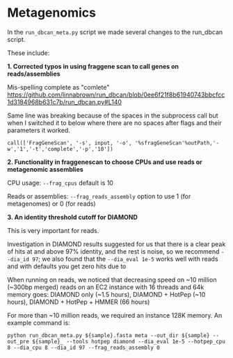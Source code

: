 # Metagenomics

In the `run_dbcan_meta.py` script we made several changes to the run_dbcan script.

These include:

**1. Corrected typos in using fraggene scan to call genes on reads/assemblies**

Mis-spelling complete as "comlete"
https://github.com/linnabrown/run_dbcan/blob/0ee6f21f8b61940743bbcfcc1d3184968b631c7b/run_dbcan.py#L140

Same line was breaking because of the spaces in the subprocess call but when I switched it to below where there are no spaces after flags and their parameters it worked.

```call(['FragGeneScan', '-s', input, '-o', '%sfragGeneScan'%outPath,'-w','1','-t','complete','-p','10'])```

**2. Functionality in fraggenescan to choose CPUs and use reads or metagenomic assemblies**

CPU usage: `--frag_cpus` default is 10

Reads or assemblies: `--frag_reads_assembly` option to use 1 (for metagenomes) or 0 (for reads)

**3. An identity threshold cutoff for DIAMOND**

This is very important for reads.

Investigation in DIAMOND results suggested for us that there is a clear peak of hits at and above 97% identity, and the rest is noise, so we recommend `--dia_id 97`; we also found that the `--dia_eval 1e-5` works well with reads and with defaults you get zero hits due to 

When running on reads, we noticed that decreasing speed on ~10 million (~300bp merged) reads on an EC2 instance with 16 threads and 64k memory goes:
DIAMOND only (~1.5 hours), DIAMOND + HotPep (~10 hours), DIAMOND + HotPep + HMMER (66 hours)

For more than ~10 million reads, we required an instance 128K memory. An example command is:

`python run_dbcan_meta.py ${sample}.fasta meta --out_dir ${sample} --out_pre ${sample}_ --tools hotpep diamond --dia_eval 1e-5 --hotpep_cpu 8 --dia_cpu 8 --dia_id 97 --frag_reads_assembly 0`
